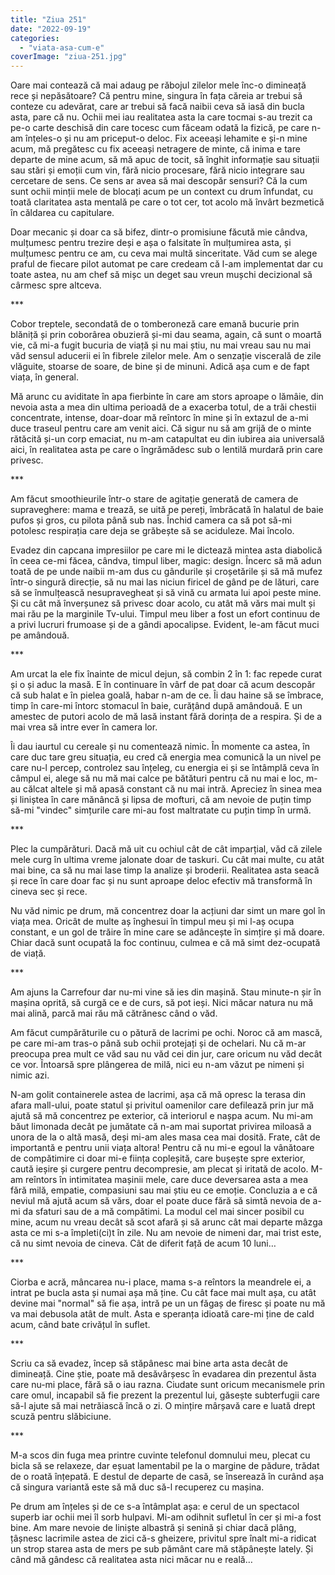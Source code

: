 ```yaml
---
title: "Ziua 251"
date: "2022-09-19"
categories: 
  - "viata-asa-cum-e"
coverImage: "ziua-251.jpg"
---
```


Oare mai contează că mai adaug pe răbojul zilelor mele înc-o dimineață rece și nepăsătoare? Că pentru mine, singura în fața căreia ar trebui să conteze cu adevărat, care ar trebui să facă naibii ceva să iasă din bucla asta, pare că nu. Ochii mei iau realitatea asta la care tocmai s-au trezit ca pe-o carte deschisă din care tocesc cum făceam odată la fizică, pe care n-am înțeles-o și nu am priceput-o deloc. Fix aceeași lehamite e și-n mine acum, mă pregătesc cu fix aceeași netragere de minte, că inima e tare departe de mine acum, să mă apuc de tocit, să înghit informație sau situații sau stări și emoții cum vin, fără nicio procesare, fără nicio integrare sau cercetare de sens. Ce sens ar avea să mai descopăr sensuri? Că la cum sunt ochii minții mele de blocați acum pe un context cu drum înfundat, cu toată claritatea asta mentală pe care o tot cer, tot acolo mă învârt bezmetică în căldarea cu capitulare.

Doar mecanic și doar ca să bifez, dintr-o promisiune făcută mie cândva, mulțumesc pentru trezire deși e așa o falsitate în mulțumirea asta, și mulțumesc pentru ce am, cu ceva mai multă sinceritate. Văd cum se alege praful de fiecare pilot automat pe care credeam că l-am implementat dar cu toate astea, nu am chef să mișc un deget sau vreun mușchi decizional să cârmesc spre altceva.

\*\*\*

Cobor treptele, secondată de o tomberoneză care emană bucurie prin blăniță și prin coborârea obuzieră și-mi dau seama, again, că sunt o moartă vie, că mi-a fugit bucuria de viață și nu mai știu, nu mai vreau sau nu mai văd sensul aducerii ei în fibrele zilelor mele. Am o senzație viscerală de zile vlăguite, stoarse de soare, de bine și de minuni. Adică așa cum e de fapt viața, în general.

Mă arunc cu aviditate în apa fierbinte în care am stors aproape o lămâie, din nevoia asta a mea din ultima perioadă de a exacerba totul, de a trăi chestii concentrate, intense, doar-doar mă reîntorc în mine și în extazul de a-mi duce traseul pentru care am venit aici. Că sigur nu să am grijă de o minte rătăcită și-un corp emaciat, nu m-am catapultat eu din iubirea aia universală aici, în realitatea asta pe care o îngrămădesc sub o lentilă murdară prin care privesc. 

\*\*\*

Am făcut smoothieurile într-o stare de agitație generată de camera de supraveghere: mama e trează, se uită pe pereți, îmbrăcată în halatul de baie pufos și gros, cu pilota până sub nas. Închid camera ca să pot să-mi potolesc respirația care deja se grăbește să se aciduleze. Mai încolo.

Evadez din capcana impresiilor pe care mi le dictează mintea asta diabolică în ceea ce-mi făcea, cândva, timpul liber, magic: design. Încerc să mă adun toată de pe unde naibii m-am dus cu gândurile și croșetările și să mă mufez într-o singură direcție, să nu mai las niciun firicel de gând pe de lături, care să se înmulțească nesupravegheat și să vină cu armata lui apoi peste mine. Și cu cât mă înverșunez să privesc doar acolo, cu atât mă vărs mai mult și mai rău pe la marginile Tv-ului. Timpul meu liber a fost un efort continuu de a privi lucruri frumoase și de a gândi apocalipse. Evident, le-am făcut muci pe amândouă.

\*\*\*

Am urcat la ele fix înainte de micul dejun, să combin 2 în 1: fac repede curat și o și aduc la masă. E în continuare în vârf de pat doar că acum descopăr că sub halat e în pielea goală, habar n-am de ce. Îi dau haine să se îmbrace, timp în care-mi întorc stomacul în baie, curățând după amândouă. E un amestec de putori acolo de mă lasă instant fără dorința de a respira. Și de a mai vrea să intre ever în camera lor.

Îi dau iaurtul cu cereale și nu comentează nimic. În momente ca astea, în care duc tare greu situația, eu cred că energia mea comunică la un nivel pe care nu-l percep, controlez sau înțeleg, cu energia ei și se întâmplă ceva în câmpul ei, alege să nu mă mai calce pe bătături pentru că nu mai e loc, m-au călcat altele și mă apasă constant că nu mai intră. Apreciez în sinea mea și liniștea în care mănâncă și lipsa de mofturi, că am nevoie de puțin timp să-mi "vindec" simțurile care mi-au fost maltratate cu puțin timp în urmă.

\*\*\*

Plec la cumpărături. Dacă mă uit cu ochiul cât de cât imparțial, văd că zilele mele curg în ultima vreme jalonate doar de taskuri. Cu cât mai multe, cu atât mai bine, ca să nu mai lase timp la analize și broderii. Realitatea asta seacă și rece în care doar fac și nu sunt aproape deloc efectiv mă transformă în cineva sec și rece.

Nu văd nimic pe drum, mă concentrez doar la acțiuni dar simt un mare gol în viața mea. Oricât de multe aș înghesui în timpul meu și mi l-aș ocupa constant, e un gol de trăire în mine care se adâncește în simțire și mă doare. Chiar dacă sunt ocupată la foc continuu, culmea e că mă simt dez-ocupată de viață. 

\*\*\*

Am ajuns la Carrefour dar nu-mi vine să ies din mașină. Stau minute-n șir în mașina oprită, să curgă ce e de curs, să pot ieși. Nici măcar natura nu mă mai alină, parcă mai rău mă cătrănesc când o văd.

Am făcut cumpărăturile cu o pătură de lacrimi pe ochi. Noroc că am mască, pe care mi-am tras-o până sub ochii protejați și de ochelari. Nu că m-ar preocupa prea mult ce văd sau nu văd cei din jur, care oricum nu văd decât ce vor. Întoarsă spre plângerea de milă, nici eu n-am văzut pe nimeni și nimic azi.

N-am golit containerele astea de lacrimi, așa că mă opresc la terasa din afara mall-ului, poate statul și privitul oamenilor care defilează prin jur mă ajută să mă concentrez pe exterior, că interiorul e nașpa acum. Nu mi-am băut limonada decât pe jumătate că n-am mai suportat privirea miloasă a unora de la o altă masă, deși mi-am ales masa cea mai dosită. Frate, cât de importantă e pentru unii viața altora! Pentru că nu mi-e egoul la vânătoare de compătimire ci doar mi-e ființa copleșită, care bușește spre exterior, caută ieșire și curgere pentru decompresie, am plecat și iritată de acolo. M-am reîntors în intimitatea mașinii mele, care duce deversarea asta a mea fără milă, empatie, compasiuni sau mai știu eu ce emoție. Concluzia a e că neviul mă ajută acum să vărs, doar el poate duce fără să simtă nevoia de a-mi da sfaturi sau de a mă compătimi. La modul cel mai sincer posibil cu mine, acum nu vreau decât să scot afară și să arunc cât mai departe mâzga asta ce mi s-a împleti(ci)t în zile. Nu am nevoie de nimeni dar, mai trist este, că nu simt nevoia de cineva. Cât de diferit față de acum 10 luni…

\*\*\*

Ciorba e acră, mâncarea nu-i place, mama s-a reîntors la meandrele ei, a intrat pe bucla asta și numai așa mă ține. Cu cât face mai mult așa, cu atât devine mai "normal" să fie așa, intră pe un un făgaș de firesc și poate nu mă va mai debusola atât de mult. Asta e speranța idioată care-mi ține de cald acum, când bate crivățul în suflet.

\*\*\*

Scriu ca să evadez, încep să stăpânesc mai bine arta asta decât de dimineață. Cine știe, poate mă desăvârșesc în evadarea din prezentul ăsta care nu-mi place, fără să o iau razna. Ciudate sunt oricum mecanismele prin care omul, incapabil să fie prezent la prezentul lui, găsește subterfugii care să-l ajute să mai netrăiască încă o zi. O mințire mârșavă care e luată drept scuză pentru slăbiciune.

\*\*\*

M-a scos din fuga mea printre cuvinte telefonul domnului meu, plecat cu bicla să se relaxeze, dar eșuat lamentabil pe la o margine de pădure, trădat de o roată înțepată. E destul de departe de casă, se înserează în curând așa că singura variantă este să mă duc să-l recuperez cu mașina.

Pe drum am înțeles și de ce s-a întâmplat așa: e cerul de un spectacol superb iar ochii mei îl sorb hulpavi. Mi-am odihnit sufletul în cer și mi-a fost bine. Am mare nevoie de liniște albastră și senină și chiar dacă plâng, țâșnesc lacrimile astea de zici că-s gheizere, privitul spre înalt mi-a ridicat un strop starea asta de mers pe sub pământ care mă stăpânește lately. Și când mă gândesc că realitatea asta nici măcar nu e reală…
